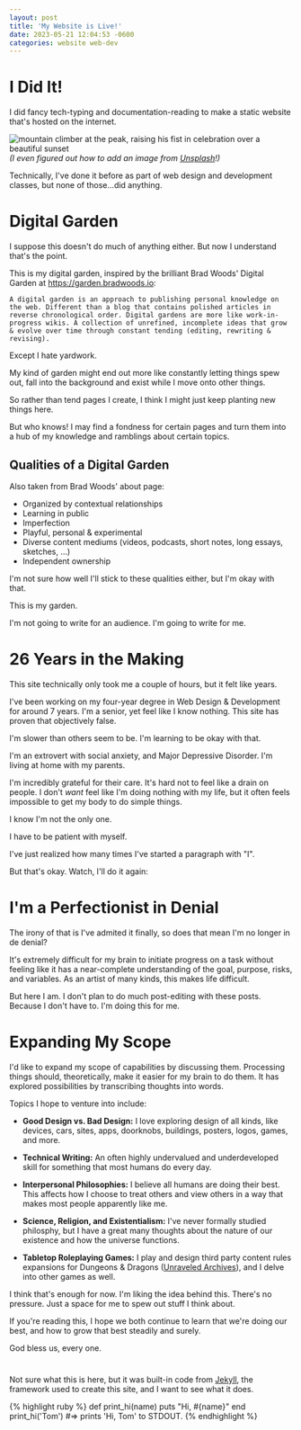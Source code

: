 ```yaml
---
layout: post
title: 'My Website is Live!'
date: 2023-05-21 12:04:53 -0600
categories: website web-dev
---
```


# I Did It!

I did fancy tech-typing and documentation-reading to make a static website that's hosted on the internet.

![mountain climber at the peak, raising his fist in celebration over a beautiful sunset](https://images.unsplash.com/photo-1519834785169-98be25ec3f84?ixlib=rb-4.0.3&ixid=M3wxMjA3fDB8MHxwaG90by1wYWdlfHx8fGVufDB8fHx8fA%3D%3D&auto=format&fit=crop&w=464&q=80 'celebrate!')
_(I even figured out how to add an image from [Unsplash](https://unsplash.com/)!)_

Technically, I've done it before as part of web design and development classes, but none of those...did anything.

# Digital Garden

I suppose this doesn't do much of anything either. But now I understand that's the point.

This is my digital garden, inspired by the brilliant Brad Woods' Digital Garden at https://garden.bradwoods.io:

`A digital garden is an approach to publishing personal knowledge on the web. Different than a blog that contains polished articles in reverse chronological order. Digital gardens are more like work-in-progress wikis. A collection of unrefined, incomplete ideas that grow & evolve over time through constant tending (editing, rewriting & revising).`

Except I hate yardwork.

My kind of garden might end out more like constantly letting things spew out, fall into the background and exist while I move onto other things.

So rather than tend pages I create, I think I might just keep planting new things here.

But who knows! I may find a fondness for certain pages and turn them into a hub of my knowledge and ramblings about certain topics.

## Qualities of a Digital Garden

Also taken from Brad Woods' about page:

-   Organized by contextual relationships
-   Learning in public
-   Imperfection
-   Playful, personal & experimental
-   Diverse content mediums (videos, podcasts, short notes, long essays, sketches, ...)
-   Independent ownership

I'm not sure how well I'll stick to these qualities either, but I'm okay with that.

This is my garden.

I'm not going to write for an audience. I'm going to write for me.

# 26 Years in the Making

This site technically only took me a couple of hours, but it felt like years.

I've been working on my four-year degree in Web Design & Development for around 7 years. I'm a senior, yet feel like I know nothing. This site has proven that objectively false.

I'm slower than others seem to be. I'm learning to be okay with that.

I'm an extrovert with social anxiety, and Major Depressive Disorder. I'm living at home with my parents.

I'm incredibly grateful for their care. It's hard not to feel like a drain on people. I don't _want_ feel like I'm doing nothing with my life, but it often feels impossible to get my body to do simple things.

I know I'm not the only one.

I have to be patient with myself.

I've just realized how many times I've started a paragraph with "I".

But that's okay. Watch, I'll do it again:

# I'm a Perfectionist in Denial

The irony of that is I've admited it finally, so does that mean I'm no longer in de denial?

It's extremely difficult for my brain to initiate progress on a task without feeling like it has a near-complete understanding of the goal, purpose, risks, and variables. As an artist of many kinds, this makes life difficult.

But here I am. I don't plan to do much post-editing with these posts. Because I don't have to. I'm doing this for me.

# Expanding My Scope

I'd like to expand my scope of capabilities by discussing them. Processing things should, theoretically, make it easier for my brain to do them. It has explored possibilities by transcribing thoughts into words.

Topics I hope to venture into include:

-   **Good Design vs. Bad Design:** I love exploring design of all kinds, like devices, cars, sites, apps, doorknobs, buildings, posters, logos, games, and more.

-   **Technical Writing:** An often highly undervalued and underdeveloped skill for something that most humans do every day.

-   **Interpersonal Philosophies:** I believe all humans are doing their best. This affects how I choose to treat others and view others in a way that makes most people apparently like me.

-   **Science, Religion, and Existentialism:** I've never formally studied philosphy, but I have a great many thoughts about the nature of our existence and how the universe functions.
-   **Tabletop Roleplaying Games:** I play and design third party content rules expansions for Dungeons & Dragons ([Unraveled Archives](https://unraveledarchives.com/)), and I delve into other games as well.

I think that's enough for now. I'm liking the idea behind this. There's no pressure. Just a space for me to spew out stuff I think about.

If you're reading this, I hope we both continue to learn that we're doing our best, and how to grow that best steadily and surely.

God bless us, every one.

#

Not sure what this is here, but it was built-in code from [Jekyll](https://jekyllrb.com/), the framework used to create this site, and I want to see what it does.

{% highlight ruby %}
def print_hi(name)
puts "Hi, #{name}"
end
print_hi('Tom')
#=> prints 'Hi, Tom' to STDOUT.
{% endhighlight %}

